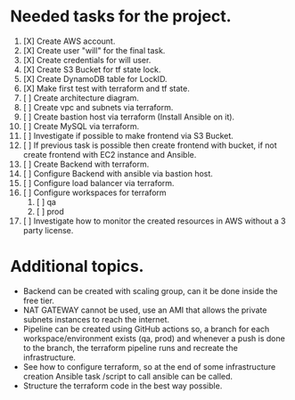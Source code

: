 # Needed tasks for the project.

1. [X] Create AWS account.
2. [X] Create user "will" for the final task.
3. [X] Create credentials for will user.
4. [X] Create S3 Bucket for tf state lock.
5. [X] Create DynamoDB table for LockID.
6. [X] Make first test with terraform and tf state.
7. [ ] Create architecture diagram.
8. [ ] Create vpc and subnets via terraform.
9. [ ] Create bastion host via terraform (Install Ansible on it).
10. [ ] Create MySQL via terraform.
11. [ ] Investigate if possible to make frontend via S3 Bucket.
12. [ ] If previous task is possible then create frontend with bucket, if not create frontend with EC2 instance and Ansible.
13. [ ] Create Backend with terraform.
14. [ ] Configure Backend with ansible via bastion host.
15. [ ] Configure load balancer via terraform.
16. [ ] Configure workspaces for terraform
    1.  [ ] qa
    2.  [ ] prod
17. [ ] Investigate how to monitor the created resources in AWS without a 3 party license.


# Additional topics.

- Backend can be created with scaling group, can it be done inside the free tier.
- NAT GATEWAY cannot be used, use an AMI that allows the private subnets instances to reach the internet.
- Pipeline can be created using GitHub actions so, a branch for each workspace/environment exists (qa, prod) and whenever a push is done to the branch, the terraform pipeline runs and recreate the infrastructure.
- See how to configure terraform, so at the end of some infrastructure creation Ansible task /script to call ansible can be called.
- Structure the terraform code in the best way possible.